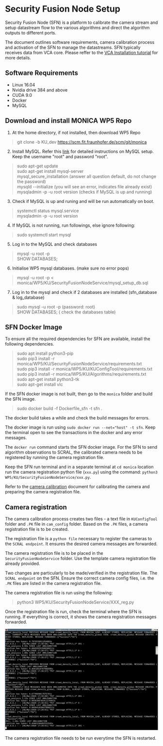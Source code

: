 
# Security Fusion Node Setup

Security Fusion Node (SFN) is a platform to calibrate the camera stream and setup datastream flow to the various algorithms and direct the algorithm outputs to different ports.

The document outlines software requirements, camera calibration process and activation of the SFN to manage the datastreams.
SFN typically receives data from VCA core. Please reffer to the [VCA Installation tutorial](VCAcore_Installation.md) for more details. 

## Software Requirements
* Linux 16.04
* Nvidia drive 384 and above
* CUDA 9.0
* Docker
* MySQL

## Download and install MONICA WP5 Repo

1. At the home directory, if not installed, then download WP5 Repo

> git clone -b KU_dev https://scm.fit.fraunhofer.de/scm/git/monica

2. Install MySQL. Refer this [link](https://www.digitalocean.com/community/tutorials/how-to-install-mysql-on-ubuntu-16-04) for detailed instructions on MySQL setup. Keep the username "root" and password "root".

> sudo apt-get update <br/>
> sudo apt-get install mysql-server <br/>
> mysql_secure_installation (answer all question default, do not change the password) <br/>
> mysqld --initialize (you will see an error, indicates file already exist) <br/>
> mysqladmin -p -u root version (checks if MySQL is up and running) <br/>

3. Check if MySQL is up and runing and will be run automatically on boot.

> systemctl status mysql.service <br/>
> mysqladmin -p -u root version

4. If MySQL is not running, run followings, else ignore following:

> sudo systemctl start mysql

5. Log in to the MySQL and check databases

> mysql -u root -p <br/>
> SHOW DATABASES;

6. Initialise WP5 mysql databases. (make sure no error pops)

> mysql -u root -p < monica/WP5/KU/SecurityFusionNodeService/mysql_setup_db.sql <br/>

7. Log in to the mysql and check if 2 databases are installed      (sfn_database & log_database)

> sudo mysql -u root -p         (password: root) <br/>
> SHOW DATABASES;               ( check the databases table)

## SFN Docker Image

To ensure all the required dependencies for SFN are available, install the following dependencies.

> sudo apt install python3-pip </br>
> sudo pip3 install -r monica/WP5/KU/SecurityFusionNodeService/requirements.txt </br>
> sudo pip3 install -r monica/WP5/KU/KUConfigTool/requirements.txt </br>
> sudo pip3 install -r monica/WP5/KU/Algorithms/requirements.txt </br>
> sudo apt-get install python3-tk </br>
> sudo apt-get install vlc </br>

If the SFN docker image is not built, then go to the ```monica``` folder and build the SFN image.

> sudo docker build -f Dockerfile_sfn -t sfn . <br/>

The docker build takes a while and check the build messages for errors.

The docker image is run using ```sudo docker run --net="host" -t sfn```. Keep the terminal open to see the transactions in the docker and any error messages.

The ```docker run``` command starts the SFN docker image. For the SFN to send algorithm observations to SCRAL, the calibrated camera needs to be registered by running the camera registration file.

Keep the SFN run terminal and in a separate terminal at ```cd monica``` location run the camera registration python file (```xxx.py```) using the command: ```python3 WP5/KU/SecurityFusionNodeService/xxx.py```.

Refer to the [camera calibration](Camera_Calibration.md) document for calibrating the camera and preparing the camera registration file.

## Camera registration

The camera calibration process creates two files - a text file  in ```KUConfigTool``` folder and ```.PK``` file in ```cam_config``` folder. Based on the ```.PK``` files, a camera registration file is to be created.

The registration file is a ```python file``` necessary to register the cameras to the ```SCRAL endpoint```. It ensures the desired camera messages are forwarded.

The camera registration file is to be placed in the ```SecurityFusionNodeService``` folder. Use the template camera registration file already provided.

Two changes are particularly to be made/verified in the registration file. The ```SCRAL endpoint``` on the SFN. Ensure the correct camera config files, i.e. the ```.PK``` files are listed in the camera registration file.

The camera registration file is run using the following:

> python3 WP5/KU/SecurityFusionNodeService/XXX_reg.py

Once the registration file is run, check the terminal where the SFN is running. If everything is correct, it shows the camera registration messages forwarded.

![logo](./Images/sfn-reg.png)

The camera registration file needs to be run everytime the SFN is restarted.
